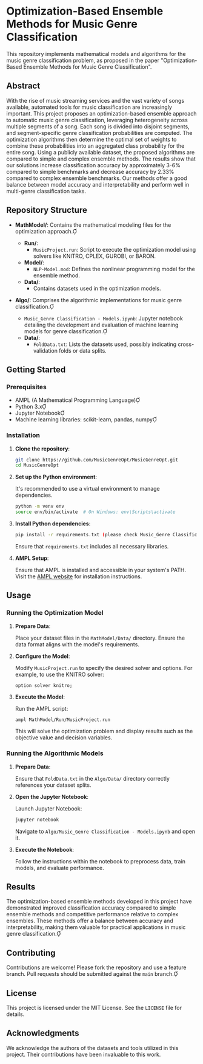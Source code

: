 # Optimization-Based Ensemble Methods for Music Genre Classification

This repository implements mathematical models and algorithms for the music genre classification problem, as proposed in the paper "Optimization-Based Ensemble Methods for Music Genre Classification".

## Abstract

With the rise of music streaming services and the vast variety of songs available, automated tools for music classification are increasingly important. This project proposes an optimization-based ensemble approach to automatic music genre classification, leveraging heterogeneity across multiple segments of a song. Each song is divided into disjoint segments, and segment-specific genre classification probabilities are computed. The optimization algorithms then determine the optimal set of weights to combine these probabilities into an aggregated class probability for the entire song. Using a publicly available dataset, the proposed algorithms are compared to simple and complex ensemble methods. The results show that our solutions increase classification accuracy by approximately 3-6% compared to simple benchmarks and decrease accuracy by 2.33% compared to complex ensemble benchmarks. Our methods offer a good balance between model accuracy and interpretability and perform well in multi-genre classification tasks.

## Repository Structure

- **MathModel/**: Contains the mathematical modeling files for the optimization approach.
  - **Run/**:
    - `MusicProject.run`: Script to execute the optimization model using solvers like KNITRO, CPLEX, GUROBI, or BARON. 
  - **Model/**:
    - `NLP-Model.mod`: Defines the nonlinear programming model for the ensemble method.
  - **Data/**:
    - Contains datasets used in the optimization models.

- **Algo/**: Comprises the algorithmic implementations for music genre classification.
  - `Music_Genre Classification - Models.ipynb`: Jupyter notebook detailing the development and evaluation of machine learning models for genre classification.
  - **Data/**:
    - `FoldData.txt`: Lists the datasets used, possibly indicating cross-validation folds or data splits. 

## Getting Started

### Prerequisites

- AMPL (A Mathematical Programming Language)
- Python 3.x
- Jupyter Notebook
- Machine learning libraries: scikit-learn, pandas, numpy

### Installation

1. **Clone the repository**:

   ```bash
   git clone https://github.com/MusicGenreOpt/MusicGenreOpt.git
   cd MusicGenreOpt
   ```

2. **Set up the Python environment**:

   It's recommended to use a virtual environment to manage dependencies.

   ```bash
   python -m venv env
   source env/bin/activate  # On Windows: env\Scripts\activate
   ```

3. **Install Python dependencies**:

   ```bash
   pip install -r requirements.txt (please check Music_Genre Classification - Models.ipynb)
   ```

   Ensure that `requirements.txt` includes all necessary libraries.

4. **AMPL Setup**:

   Ensure that AMPL is installed and accessible in your system's PATH. Visit the [AMPL website](https://ampl.com/) for installation instructions.

## Usage

### Running the Optimization Model

1. **Prepare Data**:

   Place your dataset files in the `MathModel/Data/` directory. Ensure the data format aligns with the model's requirements.

2. **Configure the Model**:

   Modify `MusicProject.run` to specify the desired solver and options. For example, to use the KNITRO solver:

   ```ampl
   option solver knitro;
   ```

3. **Execute the Model**:

   Run the AMPL script:

   ```bash
   ampl MathModel/Run/MusicProject.run
   ```

   This will solve the optimization problem and display results such as the objective value and decision variables.

### Running the Algorithmic Models

1. **Prepare Data**:

   Ensure that `FoldData.txt` in the `Algo/Data/` directory correctly references your dataset splits.

2. **Open the Jupyter Notebook**:

   Launch Jupyter Notebook:

   ```bash
   jupyter notebook
   ```

   Navigate to `Algo/Music_Genre Classification - Models.ipynb` and open it.

3. **Execute the Notebook**:

   Follow the instructions within the notebook to preprocess data, train models, and evaluate performance.

## Results

The optimization-based ensemble methods developed in this project have demonstrated improved classification accuracy compared to simple ensemble methods and competitive performance relative to complex ensembles. These methods offer a balance between accuracy and interpretability, making them valuable for practical applications in music genre classification.

## Contributing

Contributions are welcome! Please fork the repository and use a feature branch. Pull requests should be submitted against the `main` branch.

## License

This project is licensed under the MIT License. See the `LICENSE` file for details.

## Acknowledgments

We acknowledge the authors of the datasets and tools utilized in this project. Their contributions have been invaluable to this work.
